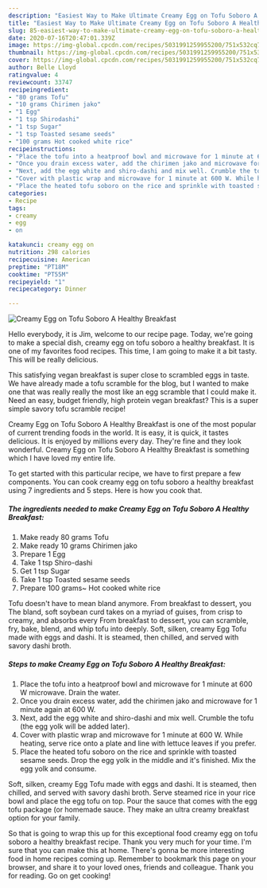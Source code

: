 ```yaml
---
description: "Easiest Way to Make Ultimate Creamy Egg on Tofu Soboro A Healthy Breakfast"
title: "Easiest Way to Make Ultimate Creamy Egg on Tofu Soboro A Healthy Breakfast"
slug: 85-easiest-way-to-make-ultimate-creamy-egg-on-tofu-soboro-a-healthy-breakfast
date: 2020-07-16T20:47:01.339Z
image: https://img-global.cpcdn.com/recipes/5031991259955200/751x532cq70/creamy-egg-on-tofu-soboro-a-healthy-breakfast-recipe-main-photo.jpg
thumbnail: https://img-global.cpcdn.com/recipes/5031991259955200/751x532cq70/creamy-egg-on-tofu-soboro-a-healthy-breakfast-recipe-main-photo.jpg
cover: https://img-global.cpcdn.com/recipes/5031991259955200/751x532cq70/creamy-egg-on-tofu-soboro-a-healthy-breakfast-recipe-main-photo.jpg
author: Belle Lloyd
ratingvalue: 4
reviewcount: 33747
recipeingredient:
- "80 grams Tofu"
- "10 grams Chirimen jako"
- "1 Egg"
- "1 tsp Shirodashi"
- "1 tsp Sugar"
- "1 tsp Toasted sesame seeds"
- "100 grams Hot cooked white rice"
recipeinstructions:
- "Place the tofu into a heatproof bowl and microwave for 1 minute at 600 W microwave. Drain the water."
- "Once you drain excess water, add the chirimen jako and microwave for 1 minute again at 600 W."
- "Next, add the egg white and shiro-dashi and mix well. Crumble the tofu (the egg yolk will be added later)."
- "Cover with plastic wrap and microwave for 1 minute at 600 W. While heating, serve rice onto a plate and line with lettuce leaves if you prefer."
- "Place the heated tofu soboro on the rice and sprinkle with toasted sesame seeds. Drop the egg yolk in the middle and it&#39;s finished. Mix the egg yolk and consume."
categories:
- Recipe
tags:
- creamy
- egg
- on

katakunci: creamy egg on 
nutrition: 298 calories
recipecuisine: American
preptime: "PT18M"
cooktime: "PT55M"
recipeyield: "1"
recipecategory: Dinner

---
```



![Creamy Egg on Tofu Soboro A Healthy Breakfast](https://img-global.cpcdn.com/recipes/5031991259955200/751x532cq70/creamy-egg-on-tofu-soboro-a-healthy-breakfast-recipe-main-photo.jpg)

Hello everybody, it is Jim, welcome to our recipe page. Today, we're going to make a special dish, creamy egg on tofu soboro a healthy breakfast. It is one of my favorites food recipes. This time, I am going to make it a bit tasty. This will be really delicious.

This satisfying vegan breakfast is super close to scrambled eggs in taste. We have already made a tofu scramble for the blog, but I wanted to make one that was really really the most like an egg scramble that I could make it. Need an easy, budget friendly, high protein vegan breakfast? This is a super simple savory tofu scramble recipe!

Creamy Egg on Tofu Soboro A Healthy Breakfast is one of the most popular of current trending foods in the world. It is easy, it is quick, it tastes delicious. It is enjoyed by millions every day. They're fine and they look wonderful. Creamy Egg on Tofu Soboro A Healthy Breakfast is something which I have loved my entire life.


To get started with this particular recipe, we have to first prepare a few components. You can cook creamy egg on tofu soboro a healthy breakfast using 7 ingredients and 5 steps. Here is how you cook that.

<!--inarticleads1-->

##### The ingredients needed to make Creamy Egg on Tofu Soboro A Healthy Breakfast:

1. Make ready 80 grams Tofu
1. Make ready 10 grams Chirimen jako
1. Prepare 1 Egg
1. Take 1 tsp Shiro-dashi
1. Get 1 tsp Sugar
1. Take 1 tsp Toasted sesame seeds
1. Prepare 100 grams~ Hot cooked white rice


Tofu doesn&#39;t have to mean bland anymore. From breakfast to dessert, you The bland, soft soybean curd takes on a myriad of guises, from crisp to creamy, and absorbs every From breakfast to dessert, you can scramble, fry, bake, blend, and whip tofu into deeply. Soft, silken, creamy Egg Tofu made with eggs and dashi. It is steamed, then chilled, and served with savory dashi broth. 

<!--inarticleads2-->

##### Steps to make Creamy Egg on Tofu Soboro A Healthy Breakfast:

1. Place the tofu into a heatproof bowl and microwave for 1 minute at 600 W microwave. Drain the water.
1. Once you drain excess water, add the chirimen jako and microwave for 1 minute again at 600 W.
1. Next, add the egg white and shiro-dashi and mix well. Crumble the tofu (the egg yolk will be added later).
1. Cover with plastic wrap and microwave for 1 minute at 600 W. While heating, serve rice onto a plate and line with lettuce leaves if you prefer.
1. Place the heated tofu soboro on the rice and sprinkle with toasted sesame seeds. Drop the egg yolk in the middle and it&#39;s finished. Mix the egg yolk and consume.


Soft, silken, creamy Egg Tofu made with eggs and dashi. It is steamed, then chilled, and served with savory dashi broth. Serve steamed rice in your rice bowl and place the egg tofu on top. Pour the sauce that comes with the egg tofu package (or homemade sauce. They make an ultra creamy breakfast option for your family. 

So that is going to wrap this up for this exceptional food creamy egg on tofu soboro a healthy breakfast recipe. Thank you very much for your time. I'm sure that you can make this at home. There's gonna be more interesting food in home recipes coming up. Remember to bookmark this page on your browser, and share it to your loved ones, friends and colleague. Thank you for reading. Go on get cooking!
